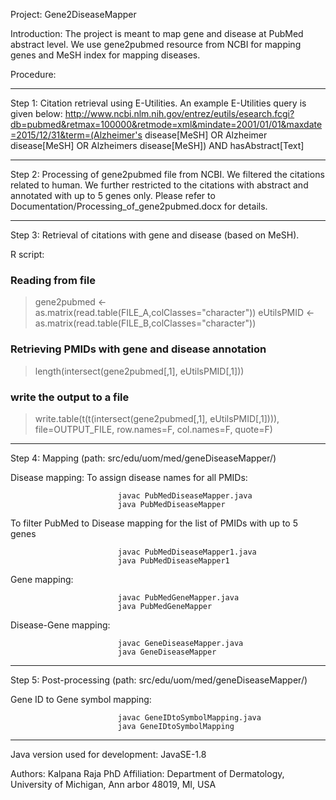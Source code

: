 Project: Gene2DiseaseMapper

Introduction: The project is meant to map gene and disease at PubMed abstract level. We use gene2pubmed resource from NCBI for mapping genes and MeSH index for mapping diseases.


Procedure: 

*****************************************************************************

Step 1: Citation retrieval using E-Utilities. An example E-Utilities query is given below: 
http://www.ncbi.nlm.nih.gov/entrez/eutils/esearch.fcgi?db=pubmed&retmax=100000&retmode=xml&mindate=2001/01/01&maxdate=2015/12/31&term=(Alzheimer's disease[MeSH] OR Alzheimer disease[MeSH] OR Alzheimers disease[MeSH]) AND hasAbstract[Text]

*****************************************************************************

Step 2: Processing of gene2pubmed file from NCBI. We filtered the citations related to human. We further restricted to the citations with abstract and annotated with up to 5 genes only. Please refer to 
Documentation/Processing_of_gene2pubmed.docx for details.

*****************************************************************************

Step 3: Retrieval of citations with gene and disease (based on MeSH). 

R script:
### Reading from file
> gene2pubmed <- as.matrix(read.table(FILE_A,colClasses="character"))
> eUtilsPMID <- as.matrix(read.table(FILE_B,colClasses="character"))

### Retrieving PMIDs with gene and disease annotation
> length(intersect(gene2pubmed[,1], eUtilsPMID[,1]))

### write the output to a file
> write.table(t(t(intersect(gene2pubmed[,1], eUtilsPMID[,1]))), file=OUTPUT_FILE, row.names=F, col.names=F, quote=F)

*****************************************************************************

Step 4: Mapping (path: src/edu/uom/med/geneDiseaseMapper/)

Disease mapping: 
To assign disease names for all PMIDs: 

							javac PubMedDiseaseMapper.java
							java PubMedDiseaseMapper

To filter PubMed to Disease mapping for the list of PMIDs with up to 5 genes
							
							javac PubMedDiseaseMapper1.java
							java PubMedDiseaseMapper1

Gene mapping: 

							javac PubMedGeneMapper.java
							java PubMedGeneMapper

Disease-Gene mapping:

							javac GeneDiseaseMapper.java
							java GeneDiseaseMapper

*****************************************************************************

Step 5: Post-processing (path: src/edu/uom/med/geneDiseaseMapper/)

Gene ID to Gene symbol mapping:

							javac GeneIDtoSymbolMapping.java
							java GeneIDtoSymbolMapping

*****************************************************************************


Java version used for development: JavaSE-1.8

Authors: Kalpana Raja PhD
Affiliation: Department of Dermatology, University of Michigan, Ann arbor 48019, MI, USA

